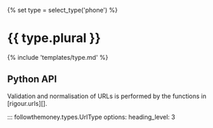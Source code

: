 {% set type = select_type('phone') %}
# {{ type.plural }}

{% include 'templates/type.md' %}


## Python API

Validation and normalisation of URLs is performed by the functions in [rigour.urls][].

::: followthemoney.types.UrlType
    options:
        heading_level: 3